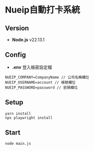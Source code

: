 # Nueip自動打卡系統

## Version

- **Node.js** v22.13.1

## Config
- **.env** 登入帳密設定檔

```env
NUEIP_COMPANY=CompanyName // 公司名稱欄位
NUEIP_USERNAME=account // 帳號欄位
NUEIP_PASSWORD=password // 密碼欄位
```

## Setup

```
yarn install
npx playwright install
```

## Start

```
node main.js
```
